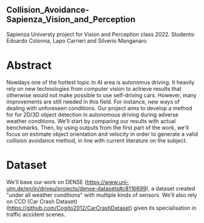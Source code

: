 ## Collision_Avoidance-Sapienza_Vision_and_Perception
 Sapienza Universty project for Vision and Perception class 2022. Students: Edoardo Colonna, Lapo Carrieri and Silverio Manganaro
# Abstract
Nowdays one of the hottest topic in AI area is autonomus driving. It heavily rely on new technologies from computer vision to achieve results that otherwise would not make possible to use self-driving cars. However, many improvements are still needed in this field. For instance, new ways of dealing with unforeseen conditions.
Our project aims to develop a method for for 2D/3D object detection in autonomous driving during adverse weather conditions. We'll start by comparing our results with actual benchmarks. Then, by using outputs from the first part of the work, we'll focus on estimate object orientation and velocity in order to generate a valid collision avoidance method, in line with current literature on the subject.
# Dataset
We'll base our work on DENSE (https://www.uni-ulm.de/en/in/driveu/projects/dense-datasets#c8116699), a dataset created "under all weather conditions" with multiple kinds of sensors. We'll also rely on CCD (Car Crash Dataset)(https://github.com/Cogito2012/CarCrashDataset) given its specialisation in traffic accident scenes.
